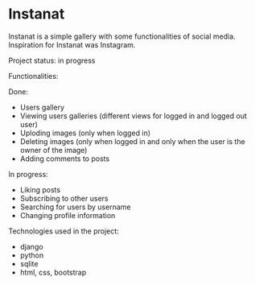 # Instanat

Instanat is a simple gallery with some functionalities of social media. Inspiration for Instanat was Instagram.

Project status: in progress

Functionalities:

Done:
- Users gallery
- Viewing  users galleries (different views for logged in and logged out user)
- Uploding images (only when logged in)
- Deleting images (only when logged in and only when the user is the owner of the image)
- Adding comments to posts

In progress:
- Liking posts
- Subscribing to other users
- Searching for users by username
- Changing profile information

Technologies used in the project:
- django
- python
- sqlite
- html, css, bootstrap
